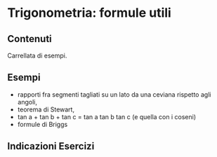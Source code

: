 # Trigonometria: formule utili

## Contenuti

Carrellata di esempi.

## Esempi

- rapporti fra segmenti tagliati su un lato da una ceviana rispetto agli angoli,
- teorema di Stewart,
- tan a + tan b + tan c = tan a tan b tan c (e quella con i coseni)
- formule di Briggs

## Indicazioni Esercizi
